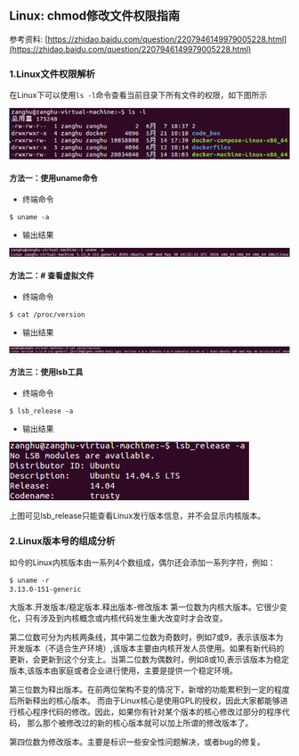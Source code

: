 ## Linux: chmod修改文件权限指南

参考资料: [https://zhidao.baidu.com/question/2207946149979005228.html](https://zhidao.baidu.com/question/2207946149979005228.html)

### 1.Linux文件权限解析

在Linux下可以使用`ls -l`命令查看当前目录下所有文件的权限，如下图所示

![](/assets/lin018_001.PNG)

#### 方法一：使用uname命令

* 终端命令

```shell 
$ uname -a
```

* 输出结果

![](/assets/linux017_001.PNG)

#### 方法二：# 查看虚拟文件

* 终端命令

```shell
$ cat /proc/version
```

* 输出结果

![](/assets/linux017_002.PNG)

#### 方法三：使用lsb工具

* 终端命令

```shell
$ lsb_release -a
```

* 输出结果

![](/assets/linux017_003.PNG)

上图可见lsb_release只能查看Linux发行版本信息，并不会显示内核版本。


### 2.Linux版本号的组成分析

如今的Linux内核版本由一系列4个数组成，偶尔还会添加一系列字符，例如：
```shell
$ uname -r
3.13.0-151-generic
```
大版本.开发版本/稳定版本.释出版本-修改版本 
第一位数为内核大版本。它很少变化，只有涉及到内核概念或内核代码发生重大改变时才会改变。

第二位数可分为内核两条线，其中第二位数为奇数时，例如7或9，表示该版本为开发版本（不适合生产环境）,该版本主要由内核开发人员使用。如果有新代码的更新，会更新到这个分支上。当第二位数为偶数时，例如8或10,表示该版本为稳定版本,该版本由家庭或者企业进行使用，主要是提供一个稳定环境。

第三位数为释出版本。在前两位架构不变的情况下，新增的功能累积到一定的程度后所新释出的核心版本。 而由于Linux核心是使用GPL的授权，因此大家都能够进行核心程序代码的修改。因此，如果你有针对某个版本的核心修改过部分的程序代码， 那么那个被修改过的新的核心版本就可以加上所谓的修改版本了。

第四位数为修改版本。主要是标识一些安全性问题解决，或者bug的修复。
